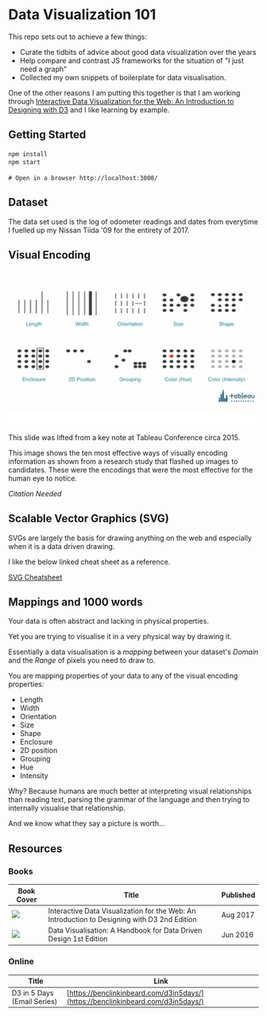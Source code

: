 # Data Visualization 101

This repo sets out to achieve a few things:

 - Curate the tidbits of advice about good data visualization over the years
 - Help compare and contrast JS frameworks for the situation of "I just need a graph"
 - Collected my own snippets of boilerplate for data visualisation.

One of the other reasons I am putting this together is that I am working through 
[Interactive Data Visualization for the Web: An Introduction to Designing with D3](https://www.amazon.com.au/Interactive-Data-Visualization-Web-Introduction-ebook/dp/B074JKZ9Z3)
and I like learning by example.

## Getting Started

```
npm install
npm start

# Open in a browser http://localhost:3000/
```

## Dataset

The data set used is the log of odometer readings and dates from everytime I fuelled
up my Nissan Tiida '09 for the entirety of 2017.

## Visual Encoding

<img src="images/VisualEncoding.png" />

This slide was lifted from a key note at Tableau Conference circa 2015.

This image shows the ten most effective ways of visually encoding information as
shown from a research study that flashed up images to candidates. These were
the encodings that were the most effective for the human eye to notice.

_Citation Needed_ 

## Scalable Vector Graphics (SVG)

SVGs are largely the basis for drawing anything on the web and especially when
it is a data driven drawing.

I like the below linked cheat sheet as a reference.

[SVG Cheatsheet](http://www.cheat-sheets.org/own/svg/index.xhtml)

## Mappings and 1000 words

Your data is often abstract and lacking in physical properties.

Yet you are trying to visualise it in a very physical way by drawing it.

Essentially a data visualisation is a _mapping_ between your dataset's _Domain_
and the _Range_ of pixels you need to draw to.

You are mapping properties of your data to any of the visual encoding properties:

 - Length
 - Width
 - Orientation
 - Size
 - Shape
 - Enclosure
 - 2D position
 - Grouping
 - Hue
 - Intensity

Why? Because humans are much better at interpreting visual relationships than
reading text, parsing the grammar of the language and then trying to internally 
visualise that relationship.

And we know what they say a picture is worth...

## Resources

### Books

| Book Cover | Title | Published |
| --- | --- | --- |
| <a href="https://www.amazon.com.au/Interactive-Data-Visualization-Web-Introduction-ebook/dp/B074JKZ9Z3" alt="Interactive Data Visualization for the Web: An Introduction to Designing with D3 2nd Edition, Aug 2017"><img src="https://images-fe.ssl-images-amazon.com/images/I/51HP18fPYML.jpg" height="150px" /></a> | Interactive Data Visualization for the Web: An Introduction to Designing with D3 2nd Edition | Aug 2017 |
| <a href="https://www.amazon.com.au/Data-Visualisation-Handbook-Driven-Design-ebook/dp/B01G2C5VCG" alt="Data Visualisation: A Handbook for Data Driven Design 1st Edition"><img src="https://images-fe.ssl-images-amazon.com/images/I/51ogBxoSoZL.jpg" height="150px" /></a> | Data Visualisation: A Handbook for Data Driven Design 1st Edition | Jun 2016 |

### Online

| Title | Link |
| --- | --- |
| D3 in 5 Days (Email Series) | [https://benclinkinbeard.com/d3in5days/](https://benclinkinbeard.com/d3in5days/) |
